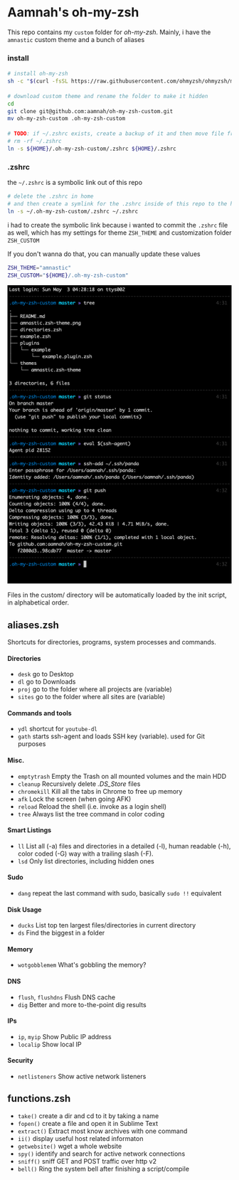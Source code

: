 # Aamnah's oh-my-zsh

This repo contains my `custom` folder for _oh-my-zsh_. Mainly, i have the `amnastic` custom theme and a bunch of aliases

### install

```bash
# install oh-my-zsh
sh -c "$(curl -fsSL https://raw.githubusercontent.com/ohmyzsh/ohmyzsh/master/tools/install.sh)"

# download custom theme and rename the folder to make it hidden
cd
git clone git@github.com:aamnah/oh-my-zsh-custom.git
mv oh-my-zsh-custom .oh-my-zsh-custom

# TODO: if ~/.zshrc exists, create a backup of it and then move file from this repo to it's place
# rm -rf ~/.zshrc
ln -s ${HOME}/.oh-my-zsh-custom/.zshrc ${HOME}/.zshrc
```

### .zshrc

the `~/.zshrc` is a symbolic link out of this repo

```bash
# delete the .zshrc in home
# and then create a symlink for the .zshrc inside of this repo to the home folder
ln -s ~/.oh-my-zsh-custom/.zshrc ~/.zshrc
```

i had to create the symbolic link because i wanted to commit the `.zshrc` file as well, which has my settings for theme `ZSH_THEME` and customization folder `ZSH_CUSTOM`

If you don't wanna do that, you can manually update these values

```bash
ZSH_THEME="amnastic"
ZSH_CUSTOM="${HOME}/.oh-my-zsh-custom"
```

![screenshot amnastic.zsh-theme](https://github.com/aamnah/oh-my-zsh-custom/blob/master/amnastic.zsh-theme.png?raw=true)

Files in the custom/ directory will be automatically loaded by the init script, in alphabetical order.

aliases.zsh
---
Shortcuts for directories, programs, system processes and commands.

#### Directories
- `desk` go to Desktop
- `dl` go to Downloads
- `proj` go to the folder where all projects are (variable)
- `sites` go to the folder where all sites are (variable)

#### Commands and tools
- `ydl` shortcut for `youtube-dl`
- `gath` starts ssh-agent and loads SSH key (variable). used for Git purposes

#### Misc.
- `emptytrash` Empty the Trash on all mounted volumes and the main HDD
- `cleanup` Recursively delete _.DS_Store_ files
- `chromekill` Kill all the tabs in Chrome to free up memory
- `afk` Lock the screen (when going AFK)
- `reload` Reload the shell (i.e. invoke as a login shell)
- `tree` Always list the tree command in color coding

#### Smart Listings
- `ll` List all (-a) files and directories in a detailed (-l), human readable (-h), color coded (-G) way with a trailing slash (-F).
- `lsd` Only list directories, including hidden ones

#### Sudo
- `dang` repeat the last command with sudo, basically `sudo !!` equivalent

#### Disk Usage
- `ducks` List top ten largest files/directories in current directory
- `ds` Find the biggest in a folder

#### Memory
- `wotgobblemem` What's gobbling the memory?

#### DNS
- `flush`, `flushdns` Flush DNS cache
- `dig` Better and more to-the-point dig results

#### IPs
- `ip`, `myip` Show Public IP address
- `localip` Show local IP

#### Security
- `netlisteners` Show active network listeners


functions.zsh
---
- `take()` create a dir and cd to it by taking a name
- `fopen()` create a file and open it in Sublime Text
- `extract()` Extract most know archives with one command
- `ii()` display useful host related informaton
- `getwebsite()` wget a whole website
- `spy()` identify and search for active network connections
- `sniff()` sniff GET and POST traffic over http v2
- `bell()` Ring the system bell after finishing a script/compile
